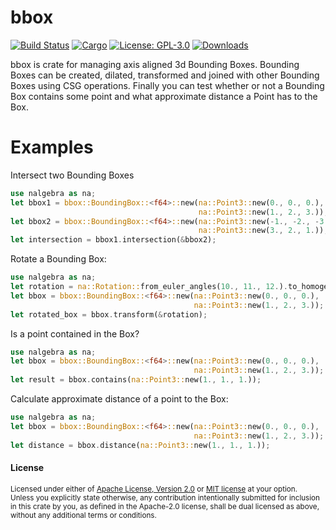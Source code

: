 # bbox
[![Build Status](https://travis-ci.org/hmeyer/bbox.svg?branch=master)](https://travis-ci.org/hmeyer/bbox) [![Cargo](https://img.shields.io/crates/v/bbox.svg)](https://crates.io/crates/bbox) [![License: GPL-3.0](https://img.shields.io/crates/l/direct-gui.svg)](#license) [![Downloads](https://img.shields.io/crates/d/bbox.svg)](#downloads)


bbox is crate for managing axis aligned 3d Bounding Boxes.
Bounding Boxes can be created, dilated, transformed and joined with other Bounding Boxes using
CSG operations.
Finally you can test whether or not a Bounding Box contains some point and what approximate
distance a Point has to the Box.

# Examples

Intersect two Bounding Boxes
```rust
use nalgebra as na;
let bbox1 = bbox::BoundingBox::<f64>::new(na::Point3::new(0., 0., 0.),
                                          na::Point3::new(1., 2., 3.));
let bbox2 = bbox::BoundingBox::<f64>::new(na::Point3::new(-1., -2., -3.),
                                          na::Point3::new(3., 2., 1.));
let intersection = bbox1.intersection(&bbox2);
```

Rotate a Bounding Box:
```rust
use nalgebra as na;
let rotation = na::Rotation::from_euler_angles(10., 11., 12.).to_homogeneous();
let bbox = bbox::BoundingBox::<f64>::new(na::Point3::new(0., 0., 0.),
                                         na::Point3::new(1., 2., 3.));
let rotated_box = bbox.transform(&rotation);
```
Is a point contained in the Box?

```rust
use nalgebra as na;
let bbox = bbox::BoundingBox::<f64>::new(na::Point3::new(0., 0., 0.),
                                         na::Point3::new(1., 2., 3.));
let result = bbox.contains(na::Point3::new(1., 1., 1.));
```
Calculate approximate distance of a point to the Box:

```rust
use nalgebra as na;
let bbox = bbox::BoundingBox::<f64>::new(na::Point3::new(0., 0., 0.),
                                         na::Point3::new(1., 2., 3.));
let distance = bbox.distance(na::Point3::new(1., 1., 1.));
```

#### License

<sup>
Licensed under either of <a href="LICENSE-APACHE">Apache License, Version
2.0</a> or <a href="LICENSE-MIT">MIT license</a> at your option.
</sup>

<br>

<sub>
Unless you explicitly state otherwise, any contribution intentionally submitted
for inclusion in this crate by you, as defined in the Apache-2.0 license, shall
be dual licensed as above, without any additional terms or conditions.
</sub>
